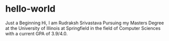 # hello-world
Just a Beginning
Hi,
I am Rudraksh Srivastava Pursuing my Masters Degree at the University of Illinois at Springfield in the field of Computer Sciences with a current GPA of 3.9/4.0.
